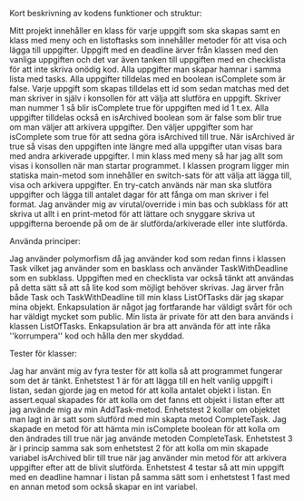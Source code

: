 Kort beskrivning av kodens funktioner och struktur:

Mitt projekt innehåller en klass för varje uppgift som ska skapas samt en klass med meny och en listoftasks som innehåller metoder för att visa och lägga till uppgifter. Uppgift med en deadline ärver från klassen med den vanliga uppgiften och det var även tanken till uppgiften med en checklista för att inte skriva onödig kod. Alla uppgifter man skapar hamnar i samma lista med tasks.
Alla uppgifter tilldelas med en boolean isComplete som är false. Varje uppgift som skapas tilldelas ett id som sedan matchas med det man skriver in själv i konsollen för att välja att slutföra en uppgift. Skriver man nummer 1 så blir isComplete true för uppgiften med id 1 t.ex. Alla uppgifter tilldelas också en isArchived boolean som är false som blir true om man väljer att arkivera uppgifter. Den väljer uppgifter som har isComplete som true för att sedna göra isArchived till true. När isArchived är true så visas den uppgiften inte längre med alla uppgifter utan visas bara med andra arkiverade uppgifter.
I min klass med meny så har jag allt som visas i konsollen när man startar programmet. I klassen program ligger min statiska main-metod som innehåller en switch-sats för att välja att lägga till, visa och arkivera uppgifter. En try-catch används när man ska slutföra uppgifter och lägga till antalet dagar för att fånga om man skriver i fel format. 
Jag använder mig av virutal/override i min bas och subklass för att skriva ut allt i en print-metod för att lättare och snyggare skriva ut uppgifterna beroende på om de är slutförda/arkiverade eller inte slutförda.

Använda principer: 

Jag använder polymorfism då jag använder kod som redan finns i klassen Task vilket jag använder som en basklass och använder TaskWithDeadline som en subklass. Uppgiften med en checklista var också tänkt att användas på detta sätt så att så lite kod som möjligt behöver skrivas. Jag ärver från både Task och TaskWithDeadline till min klass ListOfTasks där jag skapar mina objekt. Enkapsulation är något jag fortfarande har väldigt svårt för och har väldigt mycket som public. Min lista är private för att den bara används i klassen ListOfTasks. Enkapsulation är bra att använda för att inte råka ''korrumpera'' kod och hålla den mer skyddad.

Tester för klasser:

Jag har använt mig av fyra tester för att kolla så att programmet fungerar som det är tänkt. 
Enhetstest 1 är för att lägga till en helt vanlig uppgift i listan, sedan gjorde jag en metod för att kolla antalet objekt i listan. En assert.equal skapades för att kolla om det fanns ett objekt i listan efter att jag använde mig av min AddTask-metod. 
Enhetstest 2 kollar om objektet man lagt in är satt som slutförd med min skapta metod CompleteTask. Jag skapade en metod för att hämta min isComplete boolean för att kolla om den ändrades till true när jag använde metoden CompleteTask.
Enhetstest 3 är i princip samma sak som enhetstest 2 för att kolla om min skapade variabel isArchived blir till true när jag använder min metod för att arkivera uppgifter efter att de blivit slutförda. 
Enhetstest 4 testar så att min uppgift med en deadline hamnar i listan på samma sätt som i enhetstest 1 fast med en annan metod som också skapar en int variabel.

